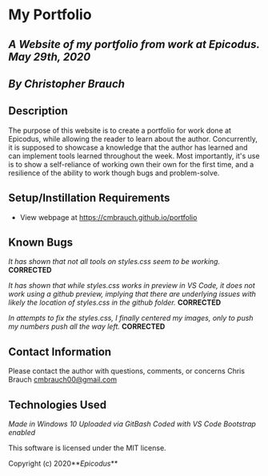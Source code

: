 # My Portfolio

## _A Website of my portfolio from work at Epicodus. May 29th, 2020_

## _By Christopher Brauch_

## Description

The purpose of this website is to create a portfolio for work done at Epicodus, while allowing the reader to learn about the author. Concurrently, it is supposed to showcase a knowledge that the author has learned and can implement tools learned throughout the week. Most importantly, it's use is to show a self-reliance of working own their own for the first time, and a resilience of the ability to work though bugs and problem-solve.

## Setup/Instillation Requirements

* View webpage at https://cmbrauch.github.io/portfolio

## Known Bugs

_It has shown that not all tools on styles.css seem to be working._ **CORRECTED**

_It has shown that while styles.css works in preview in VS Code, it does not work using a github preview, implying that there are underlying issues with likely the location of styles.css in the github folder._ **CORRECTED**

_In attempts to fix the styles.css, I finally centered my images, only to push my numbers push all the way left._
**CORRECTED**

## Contact Information
Please contact the author with questions, comments, or concerns
Chris Brauch <cmbrauch00@gmail.com>

## Technologies Used

_Made in Windows 10_
_Uploaded via GitBash_
_Coded with VS Code_
_Bootstrap enabled_

This software is licensed under the MIT license.

Copyright (c) 2020**_Epicodus_**